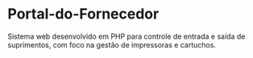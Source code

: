 # Portal-do-Fornecedor
Sistema web desenvolvido em PHP para controle de entrada e saída de suprimentos, com foco na gestão de impressoras e cartuchos.
